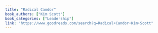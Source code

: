 ```yaml
---
title: "Radical Candor"
book_authors: ["Kim Scott"]
book_categories: ["Leadership"]
link: "https://www.goodreads.com/search?q=Radical+Candor+Kim+Scott"
---
```

